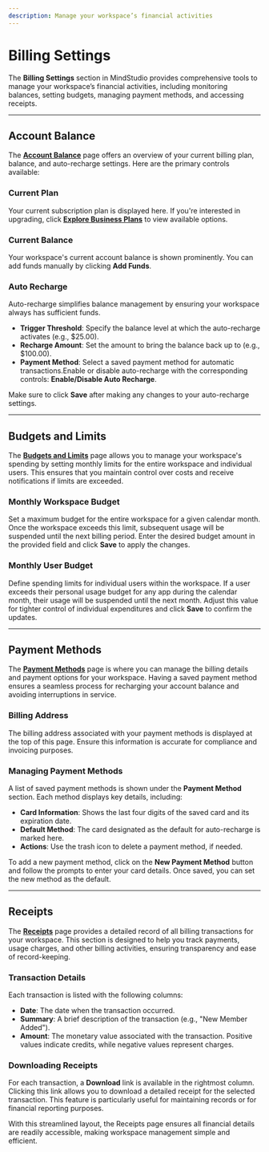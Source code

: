 ```yaml
---
description: Manage your workspace’s financial activities
---
```


# Billing Settings

The **Billing Settings** section in MindStudio provides comprehensive tools to manage your workspace’s financial activities, including monitoring balances, setting budgets, managing payment methods, and accessing receipts.

***

## Account Balance

The [**Account Balance**](https://app.mindstudio.ai/workspace/settings/billing?page=overview) page offers an overview of your current billing plan, balance, and auto-recharge settings. Here are the primary controls available:

### Current Plan

Your current subscription plan is displayed here. If you're interested in upgrading, click [**Explore Business Plans**](https://www.mindstudio.ai/pricing) to view available options.

### Current Balance

Your workspace's current account balance is shown prominently. You can add funds manually by clicking **Add Funds**.

### Auto Recharge

Auto-recharge simplifies balance management by ensuring your workspace always has sufficient funds.

* **Trigger Threshold**: Specify the balance level at which the auto-recharge activates (e.g., $25.00).
* **Recharge Amount**: Set the amount to bring the balance back up to (e.g., $100.00).
* **Payment Method**: Select a saved payment method for automatic transactions.Enable or disable auto-recharge with the corresponding controls: **Enable/Disable Auto Recharge**.

Make sure to click **Save** after making any changes to your auto-recharge settings.

***

## Budgets and Limits

The [**Budgets and Limits**](https://app.mindstudio.ai/workspace/settings/billing?page=limits) page allows you to manage your workspace's spending by setting monthly limits for the entire workspace and individual users. This ensures that you maintain control over costs and receive notifications if limits are exceeded.

### Monthly Workspace Budget

Set a maximum budget for the entire workspace for a given calendar month. Once the workspace exceeds this limit, subsequent usage will be suspended until the next billing period. Enter the desired budget amount in the provided field and click **Save** to apply the changes.

### Monthly User Budget

Define spending limits for individual users within the workspace. If a user exceeds their personal usage budget for any app during the calendar month, their usage will be suspended until the next month. Adjust this value for tighter control of individual expenditures and click **Save** to confirm the updates.

***

## Payment Methods

The [**Payment Methods**](https://app.mindstudio.ai/workspace/settings/billing?page=payment-methods) page is where you can manage the billing details and payment options for your workspace. Having a saved payment method ensures a seamless process for recharging your account balance and avoiding interruptions in service.

### Billing Address

The billing address associated with your payment methods is displayed at the top of this page. Ensure this information is accurate for compliance and invoicing purposes.

### Managing Payment Methods

A list of saved payment methods is shown under the **Payment Method** section. Each method displays key details, including:

* **Card Information**: Shows the last four digits of the saved card and its expiration date.
* **Default Method**: The card designated as the default for auto-recharge is marked here.
* **Actions**: Use the trash icon to delete a payment method, if needed.

To add a new payment method, click on the **New Payment Method** button and follow the prompts to enter your card details. Once saved, you can set the new method as the default.

***

## Receipts

The [**Receipts**](https://app.mindstudio.ai/workspace/settings/billing?page=receipts) page provides a detailed record of all billing transactions for your workspace. This section is designed to help you track payments, usage charges, and other billing activities, ensuring transparency and ease of record-keeping.

### Transaction Details

Each transaction is listed with the following columns:

* **Date**: The date when the transaction occurred.
* **Summary**: A brief description of the transaction (e.g., "New Member Added").
* **Amount**: The monetary value associated with the transaction. Positive values indicate credits, while negative values represent charges.

### Downloading Receipts

For each transaction, a **Download** link is available in the rightmost column. Clicking this link allows you to download a detailed receipt for the selected transaction. This feature is particularly useful for maintaining records or for financial reporting purposes.

With this streamlined layout, the Receipts page ensures all financial details are readily accessible, making workspace management simple and efficient.
